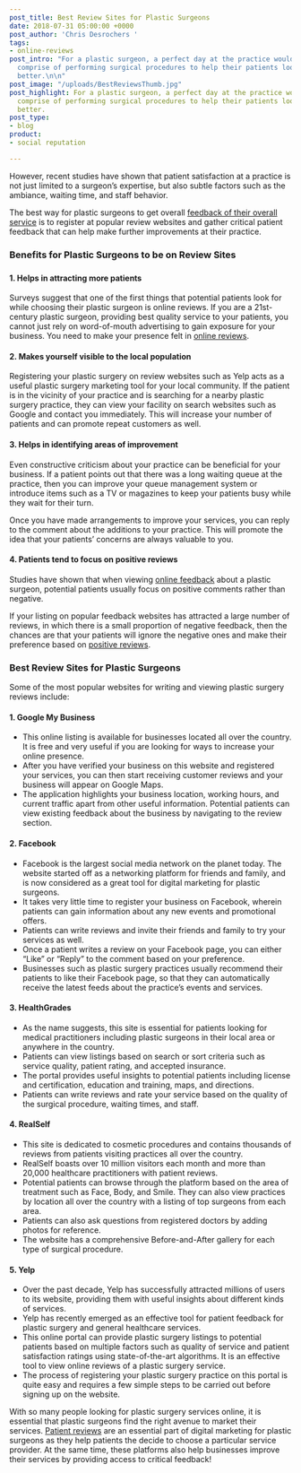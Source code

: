 ```yaml
---
post_title: Best Review Sites for Plastic Surgeons
date: 2018-07-31 05:00:00 +0000
post_author: 'Chris Desrochers '
tags:
- online-reviews
post_intro: "For a plastic surgeon, a perfect day at the practice would generally
  comprise of performing surgical procedures to help their patients look and feel
  better.\n\n"
post_image: "/uploads/BestReviewsThumb.jpg"
post_highlight: For a plastic surgeon, a perfect day at the practice would generally
  comprise of performing surgical procedures to help their patients look and feel
  better.
post_type:
- blog
product:
- social reputation

---
```

However, recent studies have shown that patient satisfaction at a practice is not just limited to a surgeon’s expertise, but also subtle factors such as the ambiance, waiting time, and staff behavior.

The best way for plastic surgeons to get overall [feedback of their overall service](https://doctorlogic.com/features/reviews/) is to register at popular review websites and gather critical patient feedback that can help make further improvements at their practice.

### Benefits for Plastic Surgeons to be on Review Sites

###  

#### 1. Helps in attracting more patients 

Surveys suggest that one of the first things that potential patients look for while choosing their plastic surgeon is online reviews. If you are a 21st-century plastic surgeon, providing best quality service to your patients, you cannot just rely on word-of-mouth advertising to gain exposure for your business. You need to make your presence felt in [online reviews](https://doctorlogic.com/features/reviews/).

#### 2. Makes yourself visible to the local population

Registering your plastic surgery on review websites such as Yelp acts as a useful plastic surgery marketing tool for your local community. If the patient is in the vicinity of your practice and is searching for a nearby plastic surgery practice, they can view your facility on search websites such as Google and contact you immediately. This will increase your number of patients and can promote repeat customers as well.

#### 3. Helps in identifying areas of improvement

Even constructive criticism about your practice can be beneficial for your business. If a patient points out that there was a long waiting queue at the practice, then you can improve your queue management system or introduce items such as a TV or magazines to keep your patients busy while they wait for their turn.

Once you have made arrangements to improve your services, you can reply to the comment about the additions to your practice. This will promote the idea that your patients’ concerns are always valuable to you.

#### 4. Patients tend to focus on positive reviews

Studies have shown that when viewing [online feedback](https://doctorlogic.com/features/reviews/) about a plastic surgeon, potential patients usually focus on positive comments rather than negative.

If your listing on popular feedback websites has attracted a large number of reviews, in which there is a small proportion of negative feedback, then the chances are that your patients will ignore the negative ones and make their preference based on [positive reviews](https://doctorlogic.com/features/reviews/).

### Best Review Sites for Plastic Surgeons

Some of the most popular websites for writing and viewing plastic surgery reviews include:

#### 1. Google My Business

* This online listing is available for businesses located all over the country. It is free and very useful if you are looking for ways to increase your online presence.
* After you have verified your business on this website and registered your services, you can then start receiving customer reviews and your business will appear on Google Maps.
* The application highlights your business location, working hours, and current traffic apart from other useful information. Potential patients can view existing feedback about the business by navigating to the review section.

#### 2. Facebook

* Facebook is the largest social media network on the planet today. The website started off as a networking platform for friends and family, and is now considered as a great tool for digital marketing for plastic surgeons.
* It takes very little time to register your business on Facebook, wherein patients can gain information about any new events and promotional offers.
* Patients can write reviews and invite their friends and family to try your services as well.
* Once a patient writes a review on your Facebook page, you can either “Like” or “Reply” to the comment based on your preference.
* Businesses such as plastic surgery practices usually recommend their patients to like their Facebook page, so that they can automatically receive the latest feeds about the practice’s events and services.

#### 3. HealthGrades

* As the name suggests, this site is essential for patients looking for medical practitioners including plastic surgeons in their local area or anywhere in the country.
* Patients can view listings based on search or sort criteria such as service quality, patient rating, and accepted insurance.
* The portal provides useful insights to potential patients including license and certification, education and training, maps, and directions.
* Patients can write reviews and rate your service based on the quality of the surgical procedure, waiting times, and staff.

#### 4. RealSelf

* This site is dedicated to cosmetic procedures and contains thousands of reviews from patients visiting practices all over the country.
* RealSelf boasts over 10 million visitors each month and more than 20,000 healthcare practitioners with patient reviews.
* Potential patients can browse through the platform based on the area of treatment such as Face, Body, and Smile. They can also view practices by location all over the country with a listing of top surgeons from each area.
* Patients can also ask questions from registered doctors by adding photos for reference.
* The website has a comprehensive Before-and-After gallery for each type of surgical procedure.

#### 5. Yelp

* Over the past decade, Yelp has successfully attracted millions of users to its website, providing them with useful insights about different kinds of services.
* Yelp has recently emerged as an effective tool for patient feedback for plastic surgery and general healthcare services.
* This online portal can provide plastic surgery listings to potential patients based on multiple factors such as quality of service and patient satisfaction ratings using state-of-the-art algorithms. It is an effective tool to view online reviews of a plastic surgery service.
* The process of registering your plastic surgery practice on this portal is quite easy and requires a few simple steps to be carried out before signing up on the website.

With so many people looking for plastic surgery services online, it is essential that plastic surgeons find the right avenue to market their services. [Patient reviews](https://doctorlogic.com/features/reviews/) are an essential part of digital marketing for plastic surgeons as they help patients the decide to choose a particular service provider. At the same time, these platforms also help businesses improve their services by providing access to critical feedback!
